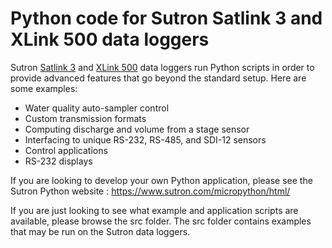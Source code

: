 # Python code for Sutron Satlink 3 and XLink 500 data loggers

Sutron [Satlink 3](http://www.sutron.com/product/satlink3-loggertransmitter-sl3-1/) and [XLink 500](http://www.sutron.com/productsdisplay/66/95/) data loggers run Python scripts in order to provide advanced features that go beyond the standard setup.  Here are some examples:
* Water quality auto-sampler control
* Custom transmission formats
* Computing discharge and volume from a stage sensor
* Interfacing to unique RS-232, RS-485, and SDI-12 sensors
* Control applications
* RS-232 displays

If you are looking to develop your own Python application, please see the Sutron Python website : https://www.sutron.com/micropython/html/

If you are just looking to see what example and application scripts are available, please browse the src folder.  The src folder contains examples that may be run on the Sutron data loggers.  
